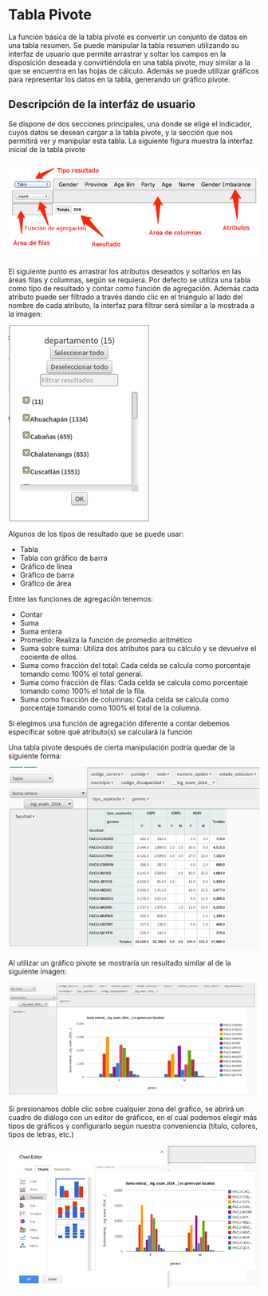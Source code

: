 # Tabla Pivote
La función básica de la tabla pivote es convertir un conjunto de datos en una tabla resumen. Se puede manipular la tabla resumen utilizando su interfaz de usuario que permite arrastrar y soltar los campos en la disposición deseada y convirtiéndola en una tabla pivote, muy similar a la que se encuentra en las hojas de cálculo.
Además se puede utilizar gráficos para representar los datos en la tabla, generando un gráfico pivote.

## Descripción de la interfáz de usuario
Se dispone de dos secciones principales, una donde se elige el indicador, cuyos datos se desean cargar a la tabla pivote, y la sección que nos permitirá ver y manipular esta tabla.
La siguiente figura muestra la interfaz inicial de la tabla pivote

![Tabla pivote](images/pivot_table1.png)

El siguiente punto es arrastrar los atributos deseados y soltarlos en las áreas filas y columnas, según se requiera. Por defecto se utiliza una tabla como tipo de resultado y contar como función de agregación. Además cada atributo puede ser filtrado a través dando clic en el triángulo al lado del nombre de cada atributo, la interfaz para filtrar será similar a la mostrada a la imagen:

![Filtro de atributos](images/pivot_table5.png)

Algunos de los tipos de resultado que se puede usar:
* Tabla
* Tabla con gráfico de barra
* Gráfico de línea
* Gráfico de barra
* Gráfico de área

Entre las funciones de agregación tenemos:
* Contar
* Suma
* Suma entera
* Promedio: Realiza la función de promedio aritmético
* Suma sobre suma: Utiliza dos atributos para su cálculo y se devuelve el cociente de ellos.
* Suma como fracción del total: Cada celda se calcula como porcentaje tomando como 100% el total general.
* Suma como fracción de filas: Cada celda se calcula como porcentaje tomando como 100% el total de la fila.
* Suma como fracción de columnas: Cada celda se calcula como porcentaje tomando como 100% el total de la columna. 

Si elegimos una función de agregación diferente a contar debemos especificar 
sobre qué atributo(s) se calculará la función

Una tabla pivote después de cierta manipulación podría quedar de la siguiente forma:

![Tabla pivote](images/pivot_table2.png)

Al utilizar un gráfico pivote se mostraría un resultado similar al de la siguiente imagen:

![Gráfico de una tabla pivote](images/pivot_table3.png)

Si presionamos doble clic sobre cualquier zona del gráfico, se abrirá un cuadro
de diálogo con un editor de gráficos, en el cual podemos elegir más tipos de gráficos
y configurarlo según nuestra conveniencia (título, colores, tipos de letras, etc.)

![Editor del gráfico](images/pivot_table4.png)